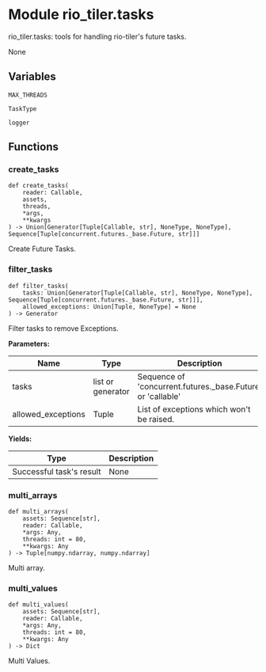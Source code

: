# Module rio_tiler.tasks

rio_tiler.tasks: tools for handling rio-tiler's future tasks.

None

## Variables

```python3
MAX_THREADS
```

```python3
TaskType
```

```python3
logger
```

## Functions

    
### create_tasks

```python3
def create_tasks(
    reader: Callable,
    assets,
    threads,
    *args,
    **kwargs
) -> Union[Generator[Tuple[Callable, str], NoneType, NoneType], Sequence[Tuple[concurrent.futures._base.Future, str]]]
```

    
Create Future Tasks.

    
### filter_tasks

```python3
def filter_tasks(
    tasks: Union[Generator[Tuple[Callable, str], NoneType, NoneType], Sequence[Tuple[concurrent.futures._base.Future, str]]],
    allowed_exceptions: Union[Tuple, NoneType] = None
) -> Generator
```

    
Filter tasks to remove Exceptions.

**Parameters:**

| Name | Type | Description | Default |
|---|---|---|---|
| tasks | list or generator | Sequence of 'concurrent.futures._base.Future' or 'callable' | None |
| allowed_exceptions | Tuple | List of exceptions which won't be raised. | None |

**Yields:**

| Type | Description |
|---|---|
| Successful task's result | None |

    
### multi_arrays

```python3
def multi_arrays(
    assets: Sequence[str],
    reader: Callable,
    *args: Any,
    threads: int = 80,
    **kwargs: Any
) -> Tuple[numpy.ndarray, numpy.ndarray]
```

    
Multi array.

    
### multi_values

```python3
def multi_values(
    assets: Sequence[str],
    reader: Callable,
    *args: Any,
    threads: int = 80,
    **kwargs: Any
) -> Dict
```

    
Multi Values.